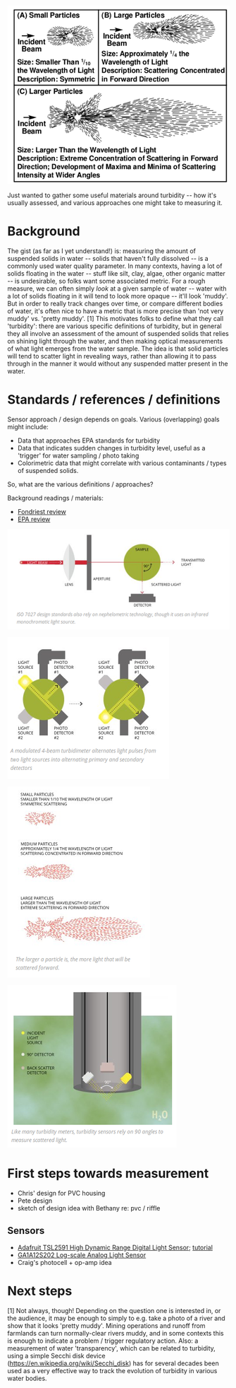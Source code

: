 
<img src="./assets/turbidity.png">


Just wanted to gather some useful materials around turbidity -- how it's usually assessed, and various approaches one might take to measuring it.

# Background

The gist (as far as I yet understand!) is:  measuring the amount of suspended solids in water -- solids that haven't fully dissolved --  is a commonly used water quality parameter. In many contexts, having a lot of solids floating in the water -- stuff like silt, clay, algae, other organic matter  -- is undesirable, so folks want some associated metric.  For a rough measure, we can often simply *look* at a given sample of water --  water with a lot of solids floating in it will tend to look more opaque -- it'll look 'muddy'.  But in order to really track changes over time, or compare different bodies of water, it's often nice to have a metric that is more precise than 'not very muddy' vs. 'pretty muddy'. [1] This motivates folks to define what they call 'turbidity': there are various specific definitions of turbidity, but in general they all involve an assessment of the amount of suspended solids that relies on shining light through the water, and then making optical measurements of what light emerges from the water sample.  The idea is that solid particles will tend to scatter light in revealing ways, rather than allowing it to pass through in the manner it would without any suspended matter present in the water.  

# Standards / references / definitions

Sensor approach / design depends on goals.  Various (overlapping) goals might include:

- Data that approaches EPA standards for turbidity
- Data that indicates sudden changes in turbidity level, useful as a 'trigger' for water sampling / photo taking
- Colorimetric data that might correlate with various contaminants / types of suspended solids.

So, what are the various definitions / approaches?

Background readings / materials:

- [Fondriest review](http://www.fondriest.com/environmental-measurements/equipment/measuring-water-quality/turbidity-sensors-meters-and-methods/)
- [EPA review](http://water.epa.gov/lawsregs/rulesregs/sdwa/mdbp/upload/2001_01_12_mdbp_turbidity_chap_11.pdf)


![single](./assets/single-beam-color.png)

![multiple](./assets/four-beam-color.png)

![scatter](./assets/scatter-patterns-color.png)

![sensor-design](./assets/sensor-design.png)


# First steps towards measurement

- Chris' design for PVC housing
- Pete design
- sketch of design idea with Bethany re: pvc / riffle

## Sensors


- [Adafruit TSL2591 High Dynamic Range Digital Light Sensor](http://www.adafruit.com/products/1980?gclid=Cj0KEQjwgeuuBRCiwpD0hP3Cg4kBEiQAHflm1hb43Ub5CR7TSTamNBer7x-t3-FwrEZkxcEN1Hy_rXMaAlLP8P8HAQ); [tutorial](https://learn.adafruit.com/adafruit-tsl2591)
- [GA1A12S202 Log-scale Analog Light Sensor](http://www.adafruit.com/products/1384?gclid=Cj0KEQjwgeuuBRCiwpD0hP3Cg4kBEiQAHflm1mFemOLx3eg_rCWAgsncuij1epxwds8A0sAr97IrN-0aAqib8P8HAQ)
- Craig's photocell + op-amp idea

# Next steps


[1] Not always, though! Depending on the question one is interested in, or the audience, it may be enough to simply to e.g. take a photo of a river and show that it looks 'pretty muddy'.  Mining operations and runoff from farmlands can turn normally-clear rivers muddy, and in some contexts this is enough to indicate a problem / trigger regulatory action.  Also: a measurement of water 'transparency', which can be related to turbidity, using a simple Secchi disk device (https://en.wikipedia.org/wiki/Secchi_disk) has for several decades been used as a very effective way to track the evolution of turbidity in various water bodies. 
